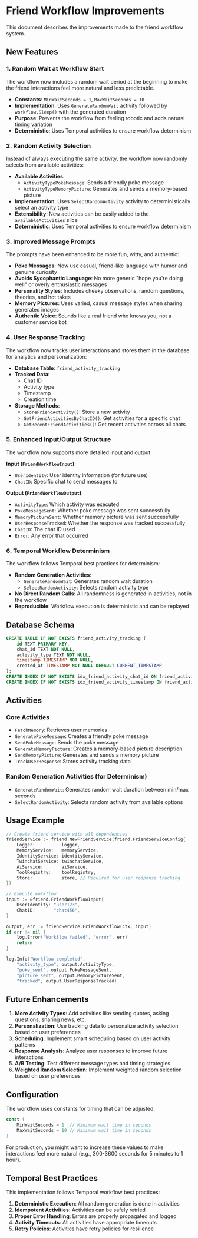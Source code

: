 # Friend Workflow Improvements

This document describes the improvements made to the friend workflow system.

## New Features

### 1. Random Wait at Workflow Start

The workflow now includes a random wait period at the beginning to make the friend interactions feel more natural and less predictable.

- **Constants**: `MinWaitSeconds = 1`, `MaxWaitSeconds = 10`
- **Implementation**: Uses `GenerateRandomWait` activity followed by `workflow.Sleep()` with the generated duration
- **Purpose**: Prevents the workflow from feeling robotic and adds natural timing variation
- **Deterministic**: Uses Temporal activities to ensure workflow determinism

### 2. Random Activity Selection

Instead of always executing the same activity, the workflow now randomly selects from available activities:

- **Available Activities**:
  - `ActivityTypePokeMessage`: Sends a friendly poke message
  - `ActivityTypeMemoryPicture`: Generates and sends a memory-based picture
- **Implementation**: Uses `SelectRandomActivity` activity to deterministically select an activity type
- **Extensibility**: New activities can be easily added to the `availableActivities` slice
- **Deterministic**: Uses Temporal activities to ensure workflow determinism

### 3. Improved Message Prompts

The prompts have been enhanced to be more fun, witty, and authentic:

- **Poke Messages**: Now use casual, friend-like language with humor and genuine curiosity
- **Avoids Sycophantic Language**: No more generic "hope you're doing well" or overly enthusiastic messages
- **Personality Styles**: Includes cheeky observations, random questions, theories, and hot takes
- **Memory Pictures**: Uses varied, casual message styles when sharing generated images
- **Authentic Voice**: Sounds like a real friend who knows you, not a customer service bot

### 4. User Response Tracking

The workflow now tracks user interactions and stores them in the database for analytics and personalization:

- **Database Table**: `friend_activity_tracking`
- **Tracked Data**:
  - Chat ID
  - Activity type
  - Timestamp
  - Creation time
- **Storage Methods**:
  - `StoreFriendActivity()`: Store a new activity
  - `GetFriendActivitiesByChatID()`: Get activities for a specific chat
  - `GetRecentFriendActivities()`: Get recent activities across all chats

### 5. Enhanced Input/Output Structure

The workflow now supports more detailed input and output:

**Input (`FriendWorkflowInput`)**:
- `UserIdentity`: User identity information (for future use)
- `ChatID`: Specific chat to send messages to

**Output (`FriendWorkflowOutput`)**:
- `ActivityType`: Which activity was executed
- `PokeMessageSent`: Whether poke message was sent successfully
- `MemoryPictureSent`: Whether memory picture was sent successfully
- `UserResponseTracked`: Whether the response was tracked successfully
- `ChatID`: The chat ID used
- `Error`: Any error that occurred

### 6. Temporal Workflow Determinism

The workflow follows Temporal best practices for determinism:

- **Random Generation Activities**: 
  - `GenerateRandomWait`: Generates random wait duration
  - `SelectRandomActivity`: Selects random activity type
- **No Direct Random Calls**: All randomness is generated in activities, not in the workflow
- **Reproducible**: Workflow execution is deterministic and can be replayed

## Database Schema

```sql
CREATE TABLE IF NOT EXISTS friend_activity_tracking (
    id TEXT PRIMARY KEY,
    chat_id TEXT NOT NULL,
    activity_type TEXT NOT NULL,
    timestamp TIMESTAMP NOT NULL,
    created_at TIMESTAMP NOT NULL DEFAULT CURRENT_TIMESTAMP
);
CREATE INDEX IF NOT EXISTS idx_friend_activity_chat_id ON friend_activity_tracking(chat_id);
CREATE INDEX IF NOT EXISTS idx_friend_activity_timestamp ON friend_activity_tracking(timestamp DESC);
```

## Activities

### Core Activities
- `FetchMemory`: Retrieves user memories
- `GeneratePokeMessage`: Creates a friendly poke message
- `SendPokeMessage`: Sends the poke message
- `GenerateMemoryPicture`: Creates a memory-based picture description
- `SendMemoryPicture`: Generates and sends a memory picture
- `TrackUserResponse`: Stores activity tracking data

### Random Generation Activities (for Determinism)
- `GenerateRandomWait`: Generates random wait duration between min/max seconds
- `SelectRandomActivity`: Selects random activity from available options

## Usage Example

```go
// Create friend service with all dependencies
friendService := friend.NewFriendService(friend.FriendServiceConfig{
    Logger:          logger,
    MemoryService:   memoryService,
    IdentityService: identityService,
    TwinchatService: twinchatService,
    AiService:       aiService,
    ToolRegistry:    toolRegistry,
    Store:           store, // Required for user response tracking
})

// Execute workflow
input := &friend.FriendWorkflowInput{
    UserIdentity: "user123",
    ChatID:       "chat456",
}

output, err := friendService.FriendWorkflow(ctx, input)
if err != nil {
    log.Error("Workflow failed", "error", err)
    return
}

log.Info("Workflow completed", 
    "activity_type", output.ActivityType,
    "poke_sent", output.PokeMessageSent,
    "picture_sent", output.MemoryPictureSent,
    "tracked", output.UserResponseTracked)
```

## Future Enhancements

1. **More Activity Types**: Add activities like sending quotes, asking questions, sharing news, etc.
2. **Personalization**: Use tracking data to personalize activity selection based on user preferences
3. **Scheduling**: Implement smart scheduling based on user activity patterns
4. **Response Analysis**: Analyze user responses to improve future interactions
5. **A/B Testing**: Test different message types and timing strategies
6. **Weighted Random Selection**: Implement weighted random selection based on user preferences

## Configuration

The workflow uses constants for timing that can be adjusted:

```go
const (
    MinWaitSeconds = 1  // Minimum wait time in seconds
    MaxWaitSeconds = 10 // Maximum wait time in seconds
)
```

For production, you might want to increase these values to make interactions feel more natural (e.g., 300-3600 seconds for 5 minutes to 1 hour).

## Temporal Best Practices

This implementation follows Temporal workflow best practices:

1. **Deterministic Execution**: All random generation is done in activities
2. **Idempotent Activities**: Activities can be safely retried
3. **Proper Error Handling**: Errors are properly propagated and logged
4. **Activity Timeouts**: All activities have appropriate timeouts
5. **Retry Policies**: Activities have retry policies for resilience 